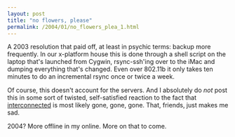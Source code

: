 ```yaml
---
layout: post
title: "no flowers, please"
permalink: /2004/01/no_flowers_plea_1.html
---
```


<p>A 2003 resolution that paid off, at least in psychic terms:  backup more frequently.  In our x-platform house this is done through a shell script on the laptop that's launched from Cygwin, rsync-ssh'ing over to the iMac and dumping everything that's changed.  Even over 802.11b it only takes ten minutes to do an incremental rsync once or twice a week.</p>

<p>Of course, this doesn't account for the servers.  And I absolutely do <i>not</i> post this in some sort of twisted, self-satisfied reaction to the fact that <a href="http://interconnected.org/home/">interconnected</a> is most likely gone, gone, gone.  That, friends, just makes me sad.</p>

<p>2004?  More offline in my online.  More on that to come.</p>


